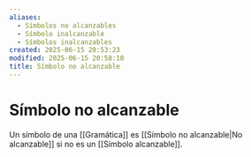 ```yaml
---
aliases:
  - Símbolos no alcanzables
  - Símbolo inalcanzable
  - Símbolos inalcanzables
created: 2025-06-15 20:53:23
modified: 2025-06-15 20:58:10
title: Símbolo no alcanzable
---
```


# Símbolo no alcanzable

Un símbolo de una [[Gramática]] es [[Símbolo no alcanzable|No alcanzable]] si no es un [[Símbolo alcanzable]].

